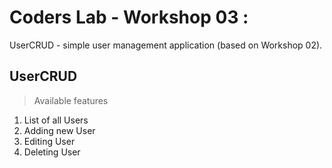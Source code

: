 # Coders Lab - Workshop 03 :
UserCRUD - simple user management application (based on Workshop 02).
## UserCRUD
> Available features

1. List of all Users
2. Adding new User
3. Editing User
4. Deleting User


